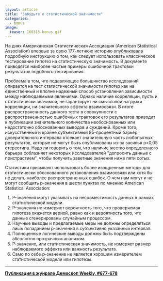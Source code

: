 ```yaml
---
layout: article
title: "Забудьте о статистической значимости"
categories: 
  - bonus
image:
  teaser: 160315-bonus.gif
---
```


На днях Американская Статистическая Ассоциация (American Statistical Association) впервые за свою 177-летнюю историю [опубликовала][link] подробную инструкцию о том, как следует использовать классическое тестирование гипотез на статистическую значимость. В документе приводятся наиболее частые примеры ошибочной трактовки результатов подобного тестирования.

Проблема в том, что подавляющее большинство исследований опирается на тест статистической значимости гипотез как на единственный и вполне надежный способ установления зависимости между наблюдаемыми явлениями. Однако наличие корреляции, пусть и статистически значимой, не гарантирует ни смысловой нагрузки корреляции, ни значительного эффекта взаимосвязи. В итоге распространенность данного теста в совокупности с распространенностью ошибочных трактовок его результатов приводит к публикации значительного количества необоснованных или недостаточно обоснованных выводов и суждений. Кроме того, искусственный и крайне субъективный 95-процентный барьер доверительного интервала отсекает значительную часть любопытных результатов, которые не могут быть опубликованы из-за засилья р<0,05 стереотипа. Надо ли говорить о том, что наличие жестко определенного барьера соблазняет некоторых исследователей "допросить данные с пристрастием", чтобы получить заветные значения ниже пяти сотых.

Статистики призывают использовать более изощренные методы для статистически обоснованного установления взаимосвязи или хотя бы не делать наиболее распространенных ошибок. О чем нам могут и не могут сообщить p-значения в шести пунктах по мнению American Statistical Association:

1. P-значения могут указывать на несовместимость данных в рамках статистической модели.
2. P-значения не измеряют вероятность того, что проверяемая гипотеза окажется верной, равно как и вероятность того, что данные сгенерированы случайным процессом.
3. Научные выводы и предлагаемые меры не должны определяться лишь попаданием р-значения в субъективно указанный интервал.
4. Полноценные логические выводы должны быть подтверждены абсолютно прозрачным анализом.
5. Р-значение, или статистическая значимость, не измеряет размер наблюдаемого эффекта или важность результата.
6. Само по себе р-значение не является хорошим измерителем статистической модели или гипотезы.

[link]: http://www.amstat.org/newsroom/pressreleases/P-ValueStatement.pdf

***
**[Публикация в жунрале Демоскоп Weekly, #677-678](http://demoscope.ru/weekly/2016/0677/digest03.php)**